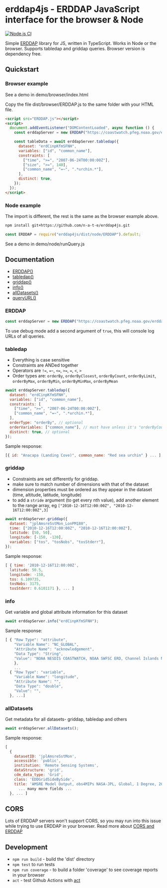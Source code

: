 # erddap4js - ERDDAP JavaScript interface for the browser & Node

[![Node.js CI](https://github.com/n-a-t-e/erddap4js/workflows/Node.js%20CI/badge.svg)](https://github.com/n-a-t-e/erddap4js/actions)

Simple [ERDDAP](https://coastwatch.pfeg.noaa.gov/erddap/index.html) library for JS, written in TypeScript. Works in Node or the browser. Supports tabledap and griddap queries. Browser version is dependency free.

## Quickstart

### Browser example

See a demo in demo/browser/index.html

Copy the file dist/browser/ERDDAP.js to the same folder with your HTML file.

```html
<script src="ERDDAP.js"></script>
<script>
  document.addEventListener("DOMContentLoaded", async function () {
    const erddapServer = new ERDDAP("https://coastwatch.pfeg.noaa.gov/erddap");

    const tableData = await erddapServer.tabledap({
      dataset: "erdCinpKfmSFNH",
      variables: ["id", "common_name"],
      constraints: [
        ["time", ">=", "2007-06-24T00:00:00Z"],
        ["size", ">=", 140],
        ["common_name", "=~", ".*urchin.*"],
      ],
      distinct: true,
    });
  });
</script>
```

### Node example

The import is different, the rest is the same as the browser example above.

```bash
npm install git+https://github.com/n-a-t-e/erddap4js.git
```

```js
const ERDDAP = require("erddap4js/dist/node/ERDDAP").default;
```

See a demo in demo/node/runQuery.js

## Documentation

- [ERDDAP()](#ERDDAP)
- [tabledap()](#tabledap)
- [griddap()](#griddap)
- [info()](#info)
- [allDatasets()](#allDatasets)
- [queryURL()](#queryURL)

### ERDDAP

```js
const erddapServer = new ERDDAP("https://coastwatch.pfeg.noaa.gov/erddap");
```

To use debug mode add a second argument of `true`, this will console log URLs of all queries.

### tabledap

- Everything is case sensitive
- Constraints are ANDed together
- Operators are `!=`, `=~`, `<=`, `>=`, `=`, `<`, `>`
- Order types are: `orderBy`, `orderByClosest`, `orderByCount`, `orderByLimit`, `orderByMax`, `orderByMin`, `orderByMinMax`, `orderByMean`

```js
await erddapServer.tabledap({
  dataset: "erdCinpKfmSFNH",
  variables: ["id", "common_name"],
  constraints: [
    ["time", ">=", "2007-06-24T00:00:00Z"],
    ["common_name", "=~", ".*urchin.*"],
  ],
  orderType: "orderBy", // optional
  orderVariables: ["common_name"], // must have unless it's "orderByCount"
  distinct: true, // optional
});
```

Sample response:

```js
[{ id: "Anacapa (Landing Cove)", common_name: "Red sea urchin" } ... ];
```

### griddap

- Constraints are set differently for griddap.
- make sure to match number of dimensions with that of the dataset
- dimension properties must be ordered as they appear in the dataset (time, altitude, latitude, longitude)
- to add a `stride` argument (to get every nth value), add another element to the range array, eg `["2010-12-16T12:00:00Z", "2010-12-16T12:00:00Z",3]`

```js
await erddapServer.griddap({
  dataset: "jplAmsreSstMon_LonPM180",
  time: ["2010-12-16T12:00:00Z", "2010-12-16T12:00:00Z"],
  latitude: [50, 50],
  longitude: [-150, -120],
  variables: ["tos", "tosNobs", "tosStderr"],
});
```

Sample response:

```js
[ { time: '2010-12-16T12:00:00Z',
  latitude: 50.5,
  longitude: -150,
  tos: 6.109735,
  tosNobs: 3175,
  tosStderr: 0.6101171 }, ... ]
```

### info

Get variable and global attribute information for this dataset

```js
await erddapServer.info("erdCinpKfmSFNH");
```

Sample response:

```js
[ { "Row Type": "attribute",
    "Variable Name": "NC_GLOBAL",
    "Attribute Name": "acknowledgement",
    "Data Type": "String",
    "Value": "NOAA NESDIS COASTWATCH, NOAA SWFSC ERD, Channel Islands National Park, National Park Service"
    },
    ...
  { "Row Type": "variable",
    "Variable Name": "longitude",
    "Attribute Name": "",
    "Data Type": "double",
    "Value": "",
  }, ...]
```

### allDatasets

Get metadata for all datasets- griddap, tabledap and others

```js
await erddapServer.allDatasets();
```

Sample response:

```js
[
  {
    datasetID: 'jplAmsreSstMon',
    accessible: 'public',
    institution: 'Remote Sensing Systems',
    dataStructure: 'grid',
    cdm_data_type: 'Grid',
    class: 'EDDGridSideBySide',
    title: 'AMSRE Model Output, obs4MIPs NASA-JPL, Global, 1 Degree, 2002-2010, Monthly',
      ... many more fields ...
  }, ... ]
```

## CORS

Lots of ERDDAP servers won't support CORS, so you may run into this issue while trying to use ERDDAP in your browser. Read more about [CORS and ERDDAP](https://coastwatch.pfeg.noaa.gov/erddap/download/setup.html#CORS)

## Development

- `npm run build` - build the 'dist' directory
- `npm test` to run tests
- `npm run coverage` - to build a folder 'coverage' to see coverage reports in your browser
- `act` - test Github Actions with [act](https://github.com/nektos/act)
